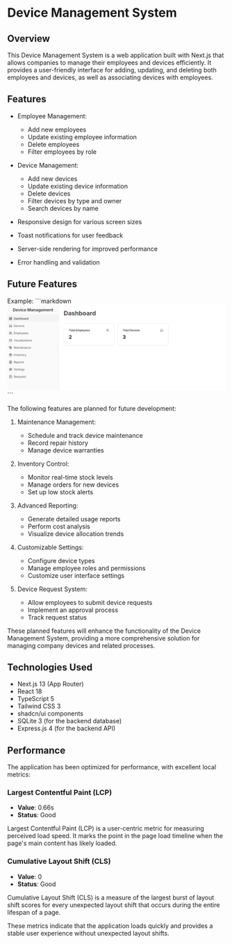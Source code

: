 # Device Management System

## Overview

This Device Management System is a web application built with Next.js that allows companies to manage their employees and devices efficiently. It provides a user-friendly interface for adding, updating, and deleting both employees and devices, as well as associating devices with employees.

## Features

- Employee Management:
  - Add new employees
  - Update existing employee information
  - Delete employees
  - Filter employees by role

- Device Management:
  - Add new devices
  - Update existing device information
  - Delete devices
  - Filter devices by type and owner
  - Search devices by name

- Responsive design for various screen sizes
- Toast notifications for user feedback
- Server-side rendering for improved performance
- Error handling and validation

## Future Features

Example:
\`\`\`markdown
![Device Management System Screenshot](/futurefeatures.PNG)
\`\`\`

The following features are planned for future development:

1. Maintenance Management:
   - Schedule and track device maintenance
   - Record repair history
   - Manage device warranties

2. Inventory Control:
   - Monitor real-time stock levels
   - Manage orders for new devices
   - Set up low stock alerts

3. Advanced Reporting:
   - Generate detailed usage reports
   - Perform cost analysis
   - Visualize device allocation trends

4. Customizable Settings:
   - Configure device types
   - Manage employee roles and permissions
   - Customize user interface settings

5. Device Request System:
   - Allow employees to submit device requests
   - Implement an approval process
   - Track request status

These planned features will enhance the functionality of the Device Management System, providing a more comprehensive solution for managing company devices and related processes.



## Technologies Used

- Next.js 13 (App Router)
- React 18
- TypeScript 5
- Tailwind CSS 3
- shadcn/ui components
- SQLite 3 (for the backend database)
- Express.js 4 (for the backend API)

## Performance

The application has been optimized for performance, with excellent local metrics:

### Largest Contentful Paint (LCP)
- **Value**: 0.66s
- **Status**: Good

Largest Contentful Paint (LCP) is a user-centric metric for measuring perceived load speed. It marks the point in the page load timeline when the page's main content has likely loaded.

### Cumulative Layout Shift (CLS)
- **Value**: 0
- **Status**: Good

Cumulative Layout Shift (CLS) is a measure of the largest burst of layout shift scores for every unexpected layout shift that occurs during the entire lifespan of a page.

These metrics indicate that the application loads quickly and provides a stable user experience without unexpected layout shifts.
